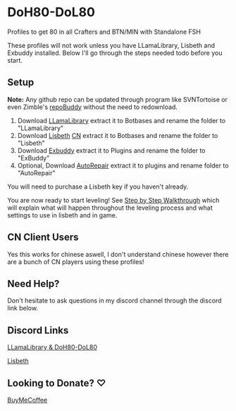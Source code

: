 # DoH80-DoL80
Profiles to get 80 in all Crafters and BTN/MIN with Standalone FSH

These profiles will not work unless you have LLamaLibrary, Lisbeth and Exbuddy installed. Below I'll go through the steps needed todo before you start. 

## Setup

**Note:** Any github repo can be updated through program like SVNTortoise or even Zimble's [repoBuddy](https://github.com/Zimgineering/repoBuddy) without the need to redownload.

1. Download [LLamaLibrary](https://github.com/nt153133/LlamaLibrary) extract it to Botbases and rename the folder to "LLamaLibrary"
2. Download [Lisbeth](https://lisbeth.io/downloads/v52/Lisbeth.zip) [CN](https://lisbeth.io/downloads/v51/Lisbeth.zip) extract it to Botbases and rename the folder to "Lisbeth"
3. Download [Exbuddy](https://github.com/Entrax643/ExBuddy) extract it to Plugins and rename the folder to "ExBuddy"
4. Optional, Download [AutoRepair](https://github.com/nt153133/AutoRepair) extract it to plugins and rename folder to "AutoRepair"

You will need to purchase a Lisbeth key if you haven't already.

You are now ready to start leveling! See [Step by Step Walkthrough](https://github.com/Angles24/DoH80-DoL80/wiki/Step-by-Step-Walkthrough) which will explain what will happen throughout the leveling process and what settings to use in lisbeth and in game.

## CN Client Users
Yes this works for chinese aswell, I don't understand chinese however there are a bunch of CN players using these profiles!

## Need Help?
Don't hesitate to ask questions in my discord channel through the discord link below.

## Discord Links
[LLamaLibrary & DoH80-DoL80](https://discord.gg/GRczqQj)

[Lisbeth](https://discord.gg/P6fYE2B)

## Looking to Donate? ♡
[BuyMeCoffee](https://www.buymeacoffee.com/Angles24)